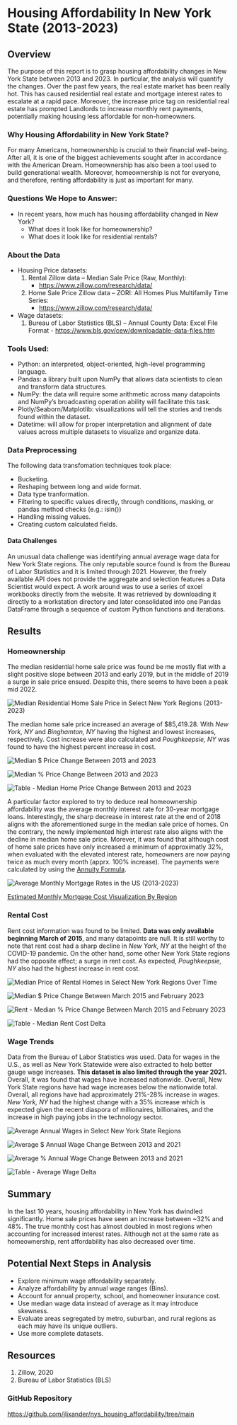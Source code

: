 # Housing Affordability In New York State (2013-2023)

## Overview
The purpose of this report is to grasp housing affordability changes in New York State between 2013 and 2023. In particular, the analysis will quantify the changes. Over the past few years, the real estate market has been really hot. This has caused residential real estate and mortgage interest rates to escalate at a rapid pace. Moreover, the increase price tag on residential real estate has prompted Landlords to increase monthly rent payments, potentially making housing less affordable for non-homeowners.

### Why Housing Affordability in New York State?
For many Americans, homeownership is crucial to their financial well-being. After all, it is one of the biggest achievements sought after in accordance with the American Dream. Homeownership has also been a tool used to build generational wealth. Moreover, homeownership is not for everyone, and therefore, renting affordability is just as important for many.

### Questions We Hope to Answer:
* In recent years, how much has housing affordability changed in New York?
  * What does it look like for homeownership?
  * What does it look like for residential rentals?


### About the Data
* Housing Price datasets:
  1. Rental Zillow data – Median Sale Price (Raw, Monthly):
      - https://www.zillow.com/research/data/
  2. Home Sale Price Zillow data – ZORI: All Homes Plus Multifamily Time Series:
      - https://www.zillow.com/research/data/
* Wage datasets:
  1.	Bureau of Labor Statistics (BLS) – Annual County Data: Excel File Format
      - https://www.bls.gov/cew/downloadable-data-files.htm

### Tools Used:
* Python: an interpreted, object-oriented, high-level programming language.
* Pandas: a library built upon NumPy that allows data scientists to clean and transform data structures.
* NumPy: the data will require some arithmetic across many datapoints and NumPy’s broadcasting operation ability will facilitate this task.
* Plotly/Seaborn/Matplotlib: visualizations will tell the stories and trends found within the dataset.
* Datetime: will allow for proper interpretation and alignment of date values across multiple datasets to visualize and organize data.

### Data Preprocessing
The following data transfomation techniques took place:
* Bucketing.
* Reshaping between long and wide format.
* Data type tranformation.
* Filtering to specific values directly, through conditions, masking, or pandas method checks (e.g.: isin())
* Handling missing values.
* Creating custom calculated fields.

#### Data Challenges
An unusual data challenge was identifying annual average wage data for New York State regions. The only reputable source found is from the Bureau of Labor Statistics and it is limited through 2021. However, the freely available API does not provide the aggregate and selection features a Data Scientist would expect. A work around was to use a series of excel workbooks directly from the website. It was retrieved by downloading it directly to a workstation directory and later consolidated into one Pandas DataFrame through a sequence of custom Python functions and iterations.


## Results

### Homeownership

The median residential home sale price was found be me mostly flat with a slight positive slope between 2013 and early 2019, but in the middle of 2019 a surge in sale price ensued. Despite this, there seems to have been a peak mid 2022.

![Median Residential Home Sale Price in Select New York Regions (2013-2023)](https://github.com/jlixander/nys_housing_affordability/blob/main/graphs_and_tables/Median_Residential_Home_Sale_Price_in_Select_New_York_Regions_(2013-2023).png?raw=true)


The median home sale price increased an average of $85,419.28. With _New York, NY_ and _Binghamton, NY_ having the highest and lowest increases, respectively. Cost increase were also calculated and _Poughkeepsie, NY_ was found to have the highest percent increase in cost.

![Median $ Price Change Between 2013 and 2023](https://github.com/jlixander/nys_housing_affordability/blob/main/graphs_and_tables/Median_$_Price_Change_Between_2013_and_2023.png?raw=true)

![Median % Price Change Between 2013 and 2023](https://github.com/jlixander/nys_housing_affordability/blob/main/graphs_and_tables/Median_%25_Price_Change_Between_2013_and_2023.png?raw=true)

![Table - Median Home Price Change Between 2013 and 2023](https://github.com/jlixander/nys_housing_affordability/blob/main/graphs_and_tables/df_median_sale_price_delta.png?raw=true)


A particular factor explored to try to deduce real homeownership affordability was the average monthly interest rate for 30-year mortgage loans. Interestingly, the sharp decrease in interest rate at the end of 2018 aligns with the aforementioned surge in the median sale price of homes. On the contrary, the newly implemented high interest rate also aligns with the decline in median home sale price. Morever, it was found that although cost of home sale prices have only increased a minimum of approximatly 32%, when evaluated with the elevated interest rate, homeowners are now paying twice as much every month (apprx. 100% increase). The payments were calculated by using the [Annuity Formula](https://www.investopedia.com/retirement/calculating-present-and-future-value-of-annuities/).

![Average Monthly Mortgage Rates in the US (2013-2023)](https://github.com/jlixander/nys_housing_affordability/blob/main/graphs_and_tables/Average_Monthly_Mortgage_Rates_in_the_US_(2013-2023).png?raw=true)

[Estimated Monthly Mortgage Cost Visualization By Region](https://github.com/jlixander/nys_housing_affordability/blob/main/graphs_and_tables/Estimated_Monthly_Payments_by_Region_(2013-2023).png?raw=true)


### Rental Cost

Rent cost information was found to be limited. **Data was only available beginning March of 2015**, and many datapoints are null. It is still worthy to note that rent cost had a sharp decline in _New York, NY_ at the height of the COVID-19 pandemic. On the other hand, some other New York State regions had the opposite effect; a surge in rent cost. As expected, _Poughkeepsie, NY_ also had the highest increase in rent cost.

![Median Price of Rental Homes in Select New York Regions Over Time](https://github.com/jlixander/nys_housing_affordability/blob/main/graphs_and_tables/Median_Price_of_Rental_Homes_in_Select_New_York_Regions_Over_Time.png?raw=true)

![Median $ Price Change Between March 2015 and February 2023](https://github.com/jlixander/nys_housing_affordability/blob/main/graphs_and_tables/Rent_-_Median_$_Price_Change_Between_March_2015_and_February_2023.png?raw=true)

![Rent - Median % Price Change Between March 2015 and February 2023](https://github.com/jlixander/nys_housing_affordability/blob/main/graphs_and_tables/Rent_-_Median_%25_Price_Change_Between_March_2015_and_February_2023.png?raw=true)

![Table - Median Rent Cost Delta](https://github.com/jlixander/nys_housing_affordability/blob/main/graphs_and_tables/df_median_rent_cost_delta.png?raw=true)

### Wage Trends

Data from the Bureau of Labor Statistics was used. Data for wages in the U.S., as well as New York Statewide were also extracted to help better gauge wage increases. **This dataset is also limited through the year 2021.** Overall, it was found that wages have increased nationwide. Overall, New York State regions have had wage increases below the nationwide total. Overall, all regions have had approximately 21%-28% increase in wages. _New York, NY_ had the highest change with a 35% increase which is expected given the recent diaspora of millionaires, billionaires, and the increase in high paying jobs in the technology sector.

![Average Annual Wages in Select New York State Regions](https://github.com/jlixander/nys_housing_affordability/blob/main/graphs_and_tables/Average_Annual_Wages_in_New_York_State.png?raw=true)

![Average $ Annual Wage Change Between 2013 and 2021](https://github.com/jlixander/nys_housing_affordability/blob/main/graphs_and_tables/Average_$_Annual_Wage_Change_Between_2013_and_2021.png?raw=true)

![Average % Annual Wage Change Between 2013 and 2021](https://github.com/jlixander/nys_housing_affordability/blob/main/graphs_and_tables/Average_%25_Annual_Wage_Change_Between_2013_and_2021.png?raw=true)

![Table - Average Wage Delta](https://github.com/jlixander/nys_housing_affordability/blob/main/graphs_and_tables/df_average_wage_delta.png?raw=true)


## Summary

In the last 10 years, housing affordability in New York has dwindled significantly. Home sale prices have seen an increase between ~32% and 48%. The true monthly cost has almost doubled in most regions when accounting for increased interest rates. Although not at the same rate as homeownership, rent affordability has also decreased over time.


## Potential Next Steps in Analysis
* Explore minimum wage affordability separately.
* Analyze affordability by annual wage ranges (Bins).
* Account for annual property, school, and homeowner insurance cost.
* Use median wage data instead of average as it may introduce skewness.
* Evaluate areas segregated by metro, suburban, and rural regions as each may have its unique outliers.
* Use more complete datasets.




## Resources
1. Zillow, 2020
2. Bureau of Labor Statistics (BLS)

### GitHub Repository
https://github.com/jlixander/nys_housing_affordability/tree/main
